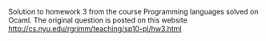 Solution to homework 3 from the course Programming languages solved on Ocaml.  The original question is posted on this website http://cs.nyu.edu/rgrimm/teaching/sp10-pl/hw3.html
